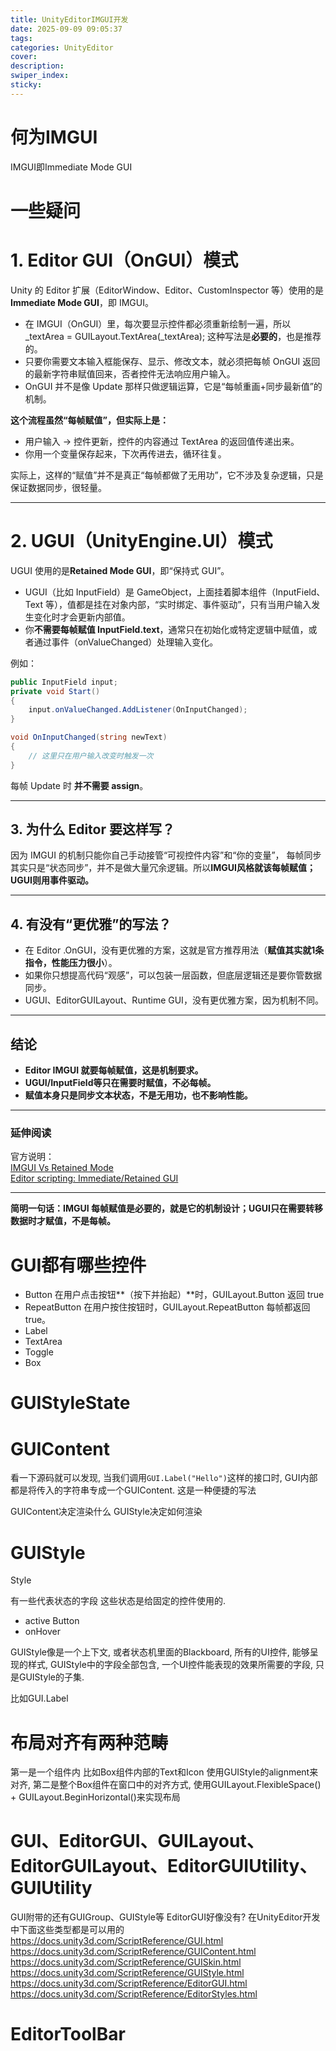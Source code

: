 ```yaml
---
title: UnityEditorIMGUI开发
date: 2025-09-09 09:05:37
tags:
categories: UnityEditor
cover:
description:
swiper_index:
sticky:
---
```



# 何为IMGUI

 IMGUI即Immediate Mode GUI
# 一些疑问
# 1. Editor GUI（OnGUI）模式

Unity 的 Editor 扩展（EditorWindow、Editor、CustomInspector 等）使用的是**Immediate Mode GUI**，即 IMGUI。

- 在 IMGUI（OnGUI）里，每次要显示控件都必须重新绘制一遍，所以 _textArea = GUILayout.TextArea(_textArea); 这种写法是**必要的**，也是推荐的。
- 只要你需要文本输入框能保存、显示、修改文本，就必须把每帧 OnGUI 返回的最新字符串赋值回来，否者控件无法响应用户输入。
- OnGUI 并不是像 Update 那样只做逻辑运算，它是“每帧重画+同步最新值”的机制。

**这个流程虽然“每帧赋值”，但实际上是：**
- 用户输入 → 控件更新，控件的内容通过 TextArea 的返回值传递出来。  
- 你用一个变量保存起来，下次再传进去，循环往复。

实际上，这样的“赋值”并不是真正“每帧都做了无用功”，它不涉及复杂逻辑，只是保证数据同步，很轻量。

---

# 2. UGUI（UnityEngine.UI）模式

UGUI 使用的是**Retained Mode GUI**，即“保持式 GUI”。
- UGUI（比如 InputField）是 GameObject，上面挂着脚本组件（InputField、Text 等），值都是挂在对象内部，“实时绑定、事件驱动”，只有当用户输入发生变化时才会更新内部值。
- 你**不需要每帧赋值 InputField.text**，通常只在初始化或特定逻辑中赋值，或者通过事件（onValueChanged）处理输入变化。

例如：

```csharp
public InputField input;
private void Start()
{
    input.onValueChanged.AddListener(OnInputChanged);
}

void OnInputChanged(string newText)
{
    // 这里只在用户输入改变时触发一次
}
```
每帧 Update 时 **并不需要 assign**。

---

## 3. 为什么 Editor 要这样写？

因为 IMGUI 的机制只能你自己手动接管“可视控件内容”和“你的变量”，
每帧同步其实只是“状态同步”，并不是做大量冗余逻辑。所以**IMGUI风格就该每帧赋值；UGUI则用事件驱动。**

---

## 4. 有没有“更优雅”的写法？

- 在 Editor .OnGUI，没有更优雅的方案，这就是官方推荐用法（**赋值其实就1条指令，性能压力很小**）。
- 如果你只想提高代码“观感”，可以包装一层函数，但底层逻辑还是要你管数据同步。
- UGUI、EditorGUILayout、Runtime GUI，没有更优雅方案，因为机制不同。

---

## 结论

- **Editor IMGUI 就要每帧赋值，这是机制要求。**
- **UGUI/InputField等只在需要时赋值，不必每帧。**
- **赋值本身只是同步文本状态，不是无用功，也不影响性能。**

---

### 延伸阅读

官方说明：  
[IMGUI Vs Retained Mode](https://docs.unity3d.com/Manual/UI-system-compare.html)  
[Editor scripting: Immediate/Retained GUI](https://docs.unity3d.com/ScriptReference/GUILayout.TextArea.html)

---
**简明一句话：IMGUI 每帧赋值是必要的，就是它的机制设计；UGUI只在需要转移数据时才赋值，不是每帧。**

# GUI都有哪些控件

- Button 在用户点击按钮**（按下并抬起）**时，GUILayout.Button 返回 true
- RepeatButton 在用户按住按钮时，GUILayout.RepeatButton 每帧都返回 true。
- Label
- TextArea
- Toggle
- Box
# GUIStyleState

# GUIContent

看一下源码就可以发现, 当我们调用`GUI.Label("Hello")`这样的接口时, GUI内部都是将传入的字符串专成一个GUIContent. 这是一种便捷的写法

GUIContent决定渲染什么
GUIStyle决定如何渲染

# GUIStyle

Style

有一些代表状态的字段 这些状态是给固定的控件使用的.
- active Button
- onHover 

GUIStyle像是一个上下文, 或者状态机里面的Blackboard, 所有的UI控件, 能够呈现的样式, GUIStyle中的字段全部包含, 一个UI控件能表现的效果所需要的字段, 只是GUIStyle的子集.

比如GUI.Label


# 布局对齐有两种范畴

第一是一个组件内 比如Box组件内部的Text和Icon 使用GUIStyle的alignment来对齐, 第二是整个Box组件在窗口中的对齐方式, 使用GUILayout.FlexibleSpace() + GUILayout.BeginHorizontal()来实现布局

# GUI、EditorGUI、GUILayout、EditorGUILayout、EditorGUIUtility、GUIUtility

GUI附带的还有GUIGroup、GUIStyle等 EditorGUI好像没有?
在UnityEditor开发中下面这些类型都是可以用的
https://docs.unity3d.com/ScriptReference/GUI.html
https://docs.unity3d.com/ScriptReference/GUIContent.html
https://docs.unity3d.com/ScriptReference/GUISkin.html
https://docs.unity3d.com/ScriptReference/GUIStyle.html
https://docs.unity3d.com/ScriptReference/EditorGUI.html
https://docs.unity3d.com/ScriptReference/EditorStyles.html

# EditorToolBar
